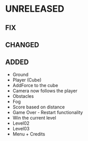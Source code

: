 # UNRELEASED

## FIX

## CHANGED

## ADDED
- Ground
- Player (Cube)
- AddForce to the cube
- Camera now follows the player
- Obstacles
- Fog
- Score based on distance
- Game Over - Restart functionality
- Win the current level
- Level02
- Level03
- Menu + Credits